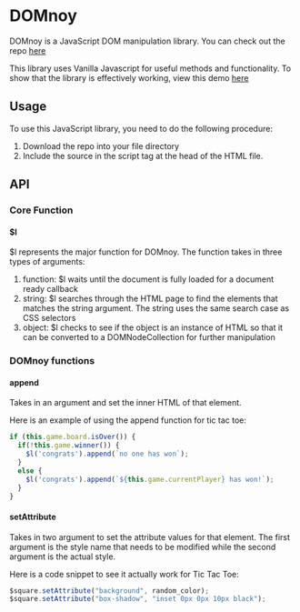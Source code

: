 # DOMnoy
DOMnoy is a JavaScript DOM manipulation library. You can check out the repo [here](https://github.com/tonmoyl/domnoy_tic_tac_toe)

This library uses Vanilla Javascript for useful methods and functionality. To show that the library is effectively working, view this demo [here](http://lifazul.com/DOMnoy_tictactoe/)

## Usage
To use this JavaScript library, you need to do the following procedure:

1. Download the repo into your file directory
2. Include the source in the script tag at the head of the HTML file.


## API

### Core Function

#### $l

$l represents the major function for DOMnoy. The function takes in three types of arguments:
1. function: $l waits until the document is fully loaded for a document ready callback
2. string: $l searches through the HTML page to find the elements that matches the string argument. The string uses the same search case as CSS selectors
3. object: $l checks to see if the object is an instance of HTML so that it can be converted to a DOMNodeCollection for further manipulation

### DOMnoy functions

#### append

Takes in an argument and set the inner HTML of that element.

Here is an example of using the append function for tic tac toe:
```JavaScript
if (this.game.board.isOver()) {
  if(!this.game.winner()) {
    $l('congrats').append(`no one has won`);
  }
  else {
    $l('congrats').append(`${this.game.currentPlayer} has won!`);
  }
}
```

#### setAttribute

Takes in two argument to set the attribute values for that element. The first argument is the style name that needs to be modified while the second argument is the actual style.

Here is a code snippet to see it actually work for Tic Tac Toe:
```JavaScript
$square.setAttribute("background", random_color);
$square.setAttribute("box-shadow", "inset 0px 0px 10px black");
```
